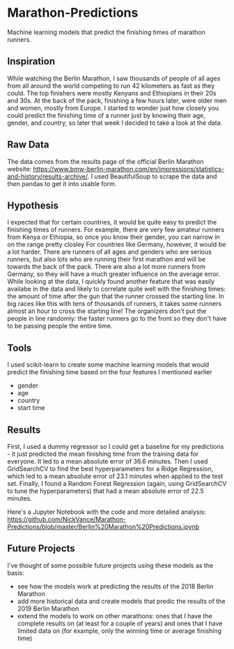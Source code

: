 # Marathon-Predictions
Machine learning models that predict the finishing times of marathon runners. 

## Inspiration
While watching the Berlin Marathon, I saw thousands of people of all ages from all around the world competing to run 42 kilometers as fast as they could. The top finishers were mostly Kenyans and Ethiopians in their 20s and 30s. At the back of the pack, finishing a few hours later, were older men and women, mostly from Europe. I started to wonder just how closely you could predict the finishing time of a runner just by knowing their age, gender, and country, so later that week I decided to take a look at the data.

## Raw Data
The data comes from the results page of the official Berlin Marathon website: https://www.bmw-berlin-marathon.com/en/impressions/statistics-and-history/results-archive/. I used BeautifulSoup to scrape the data and then pandas to get it into usable form.

## Hypothesis
I expected that for certain countries, it would be quite easy to predict the finishing times of runners. For example, there are very few amateur runners from Kenya or Ethiopia, so once you know their gender, you can narrow in on the range pretty closley 
For countries like Germany, however, it would be a lot harder. There are runners of all ages and genders who are serious runners, but also lots who are running their first marathon and will be towards the back of the pack. There are also a lot more runners from Germany, so they will have a much greater influence on the average error.
While looking at the data, I quickly found another feature that was easily availabe in the data and likely to correlate quite well with the finishing times: the amount of time after the gun that the runner crossed the starting line. In big races like this with tens of thousands of runners, it takes some runners almost an hour to cross the starting line! The organizers don't put the people in line randomly: the faster runners go to the front so they don't have to be passing people the entire time.

## Tools
I used scikit-learn to create some machine learning models that would predict the finishing time based on the four features I mentioned earlier
- gender
- age
- country
- start time

## Results
First, I used a dummy regressor so I could get a baseline for my predictions - it just predicted the mean finishing time from the training data for everyone. It led to a mean absolute error of 36.6 minutes.
Then I used GridSearchCV to find the best hyperparameters for a Ridge Regression, which led to a mean absolute error of 23.1 minutes when applied to the test set.
Finally, I found a Random Forest Regression (again, using GridSearchCV to tune the hyperparameters) that had a mean absolute error of 22.5 minutes.

Here's a Jupyter Notebook with the code and more detailed analysis: https://github.com/NickVance/Marathon-Predictions/blob/master/Berlin%20Marathon%20Predictions.ipynb

## Future Projects
I've thought of some possible future projects using these models as the basis:
- see how the models work at predicting the results of the 2018 Berlin Marathon
- add more historical data and create models that predic the results of the 2019 Berlin Marathon
- extend the models to work on other marathons: ones that I have the complete results on (at least for a couple of years) and ones that I have limited data on (for example, only the winning time or average finishing time)

